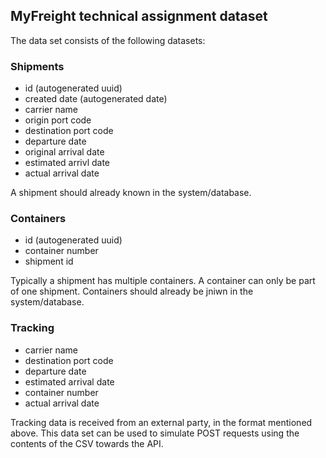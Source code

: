 ## MyFreight technical assignment dataset

The data set consists of the following datasets:

### Shipments
- id (autogenerated uuid)
- created date (autogenerated date)
- carrier name
- origin port code
- destination port code
- departure date
- original arrival date
- estimated arrivl date
- actual arrival date

A shipment should already known in the system/database.

### Containers
- id (autogenerated uuid)
- container number
- shipment id

Typically a shipment has multiple containers. A container can only be part of one shipment.
Containers should already be jniwn in the system/database.

### Tracking
- carrier name
- destination port code
- departure date
- estimated arrival date
- container number
- actual arrival date

Tracking data is received from an external party, in the format mentioned above.
This data set can be used to simulate POST requests using the contents of the CSV towards the API.
